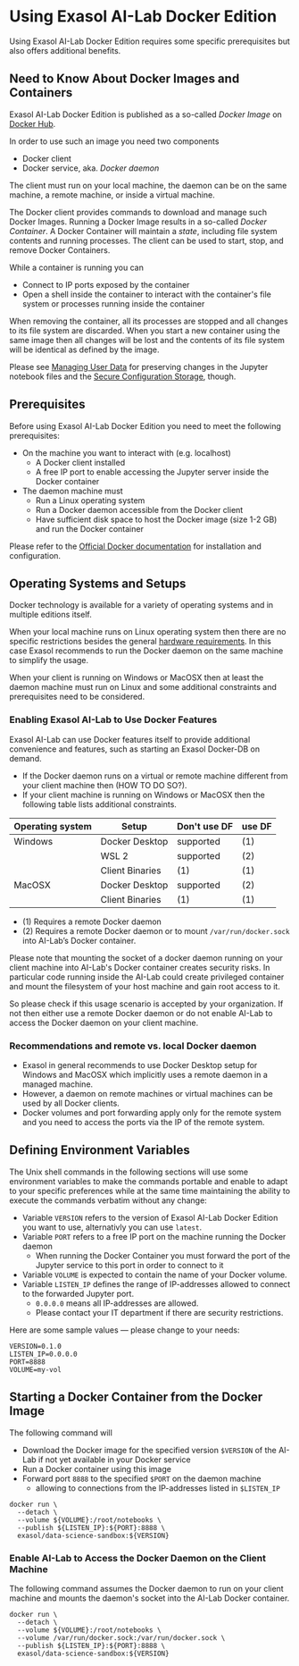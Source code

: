 # Using Exasol AI-Lab Docker Edition

Using Exasol AI-Lab Docker Edition requires some specific prerequisites but also offers additional benefits.

## Need to Know About Docker Images and Containers

Exasol AI-Lab Docker Edition is published as a so-called _Docker Image_ on [Docker Hub](https://hub.docker.com/r/exasol/data-science-sandbox).

In order to use such an image you need two components
* Docker client
* Docker service, aka. _Docker daemon_

The client must run on your local machine, the daemon can be on the same machine, a remote machine, or inside a virtual machine.

The Docker client provides commands to download and manage such Docker Images.
Running a Docker Image results in a so-called _Docker Container_.
A Docker Container will maintain a _state_, including file system contents and running processes.
The client can be used to start, stop, and remove Docker Containers.

While a container is running you can
* Connect to IP ports exposed by the container
* Open a shell inside the container to interact with the container's file system or processes running inside the container

When removing the container, all its processes are stopped and all changes to its file system are discarded. When you start a new container using the same image then all changes will be lost and the contents of its file system will be identical as defined by the image.

Please see [Managing User Data](managing_user_data.md) for preserving changes in the Jupyter notebook files and the [Secure Configuration Storage](secure_configuration_storage.md), though.

## Prerequisites

Before using Exasol AI-Lab Docker Edition you need to meet the following prerequisites:
* On the machine you want to interact with (e.g. localhost)
  * A Docker client installed
  * A free IP port to enable accessing the Jupyter server inside the Docker container
* The daemon machine must
  * Run a Linux operating system
  * Run a Docker daemon accessible from the Docker client
  * Have sufficient disk space to host the Docker image (size 1-2 GB) and run the Docker container

Please refer to the [Official Docker documentation](https://docs.docker.com) for installation and configuration.

## Operating Systems and Setups

Docker technology is available for a variety of operating systems and in multiple editions itself.

When your local machine runs on Linux operating system then there are no specific restrictions besides the general [hardware requirements](user_guide.md#hardware-requirements). In this case Exasol recommends to run the Docker daemon on the same machine to simplify the usage.

When your client is running on Windows or MacOSX then at least the daemon machine must run on Linux and some additional constraints and prerequisites need to be considered.

### Enabling Exasol AI-Lab to Use Docker Features

<!-- does this apply only to the docker edition? -->
<!-- for what does a user need these features? -->
<!-- How about the privileged mode required for Exasol Docker DB? -->

Exasol AI-Lab can use Docker features itself to provide additional convenience and features, such as starting an Exasol Docker-DB on demand.

<!-- How does the DinD relate to Linux operating system? -->

* If the Docker daemon runs on a virtual or remote machine different from your client machine then (HOW TO DO SO?).
* If your client machine is running on Windows or MacOSX then the following table lists additional constraints.

| Operating system | Setup           | Don't use DF | use DF |
|------------------|-----------------|--------------|--------|
| Windows          | Docker Desktop  | supported    | (1)    |
|                  | WSL 2           | supported    | (2)    |
|                  | Client Binaries | (1)          | (1)    |
| MacOSX           | Docker Desktop  | supported    | (2)    |
|                  | Client Binaries | (1)          | (1)    |

* (1) Requires a remote Docker daemon
* (2) Requires a remote Docker daemon or to mount `/var/run/docker.sock` into AI-Lab’s Docker container.

Please note that mounting the socket of a docker daemon running on your client machine into AI-Lab's Docker container creates security risks. In particular code running inside the AI-Lab could create privileged container and mount the filesystem of your host machine and gain root access to it.

So please check if this usage scenario is accepted by your organization. If not then either use a remote Docker daemon or do not enable AI-Lab to access the Docker daemon on your client machine.

### Recommendations and remote vs. local Docker daemon

* Exasol in general recommends to use Docker Desktop setup for Windows and MacOSX which implicitly uses a remote daemon in a managed machine.
* However, a daemon on remote machines or virtual machines can be used by all Docker clients.
* Docker volumes and port forwarding apply only for the remote system and you need to access the ports via the IP of the remote system.

## Defining Environment Variables

The Unix shell commands in the following sections will use some environment variables to make the commands portable and enable to adapt to your specific preferences while at the same time maintaining the ability to execute the commands verbatim without any change:
* Variable `VERSION` refers to the version of Exasol AI-Lab Docker Edition you want to use, alternativly you can use `latest`.
* Variable `PORT` refers to a free IP port on the machine running the Docker daemon
  * When running the Docker Container you must forward the port of the Jupyter service to this port in order to connect to it
* Variable `VOLUME` is expected to contain the name of your Docker volume.
* Variable `LISTEN_IP` defines the range of IP-addresses allowed to connect to the forwarded Jupyter port.
  * `0.0.0.0` means all IP-addresses are allowed.
  * Please contact your IT department if there are security restrictions.

Here are some sample values &mdash; please change to your needs:

```shell
VERSION=0.1.0
LISTEN_IP=0.0.0.0
PORT=8888
VOLUME=my-vol
```

## Starting a Docker Container from the Docker Image

The following command will
* Download the Docker image for the specified version `$VERSION` of the AI-Lab if not yet available in your Docker service
* Run a Docker container using this image
* Forward port `8888` to the specified `$PORT` on the daemon machine
  * allowing to connections from the IP-addresses listed in `$LISTEN_IP`

```shell
docker run \
  --detach \
  --volume ${VOLUME}:/root/notebooks \
  --publish ${LISTEN_IP}:${PORT}:8888 \
  exasol/data-science-sandbox:${VERSION}
```

### Enable AI-Lab to Access the Docker Daemon on the Client Machine

The following command assumes the Docker daemon to run on your client machine and mounts the daemon's socket into the AI-Lab Docker container.

```shell
docker run \
  --detach \
  --volume ${VOLUME}:/root/notebooks \
  --volume /var/run/docker.sock:/var/run/docker.sock \
  --publish ${LISTEN_IP}:${PORT}:8888 \
  exasol/data-science-sandbox:${VERSION}
```

